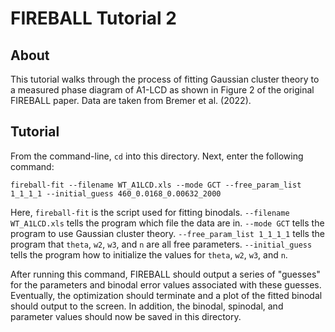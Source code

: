 FIREBALL Tutorial 2
==============================

## About
This tutorial walks through the process of fitting Gaussian cluster theory to a measured phase diagram of A1-LCD as shown in Figure 2 of the original FIREBALL paper. Data are taken from Bremer et al. (2022).

## Tutorial
From the command-line, `cd` into this directory. Next, enter the following command:

`fireball-fit --filename WT_A1LCD.xls --mode GCT --free_param_list 1_1_1_1 --initial_guess 460_0.0168_0.00632_2000`

Here, `fireball-fit` is the script used for fitting binodals. `--filename WT_A1LCD.xls` tells the program which file the data are in. `--mode GCT` tells the program to use Gaussian cluster theory. `--free_param_list 1_1_1_1` tells the program that `theta`, `w2`, `w3`, and `n` are all free parameters. `--initial_guess ` tells the program how to initialize the values for `theta`, `w2`, `w3`, and `n`.

After running this command, FIREBALL should output a series of "guesses" for the parameters and binodal error values associated with these guesses. Eventually, the optimization should terminate and a plot of the fitted binodal should output to the screen. In addition, the binodal, spinodal, and parameter values should now be saved in this directory.
